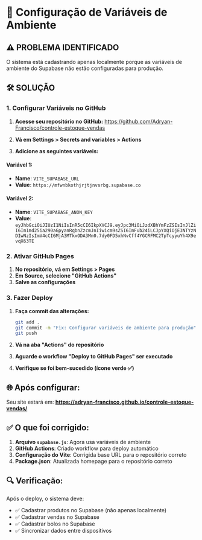 # 🔧 Configuração de Variáveis de Ambiente

## ⚠️ PROBLEMA IDENTIFICADO
O sistema está cadastrando apenas localmente porque as variáveis de ambiente do Supabase não estão configuradas para produção.

## 🛠️ SOLUÇÃO

### 1. Configurar Variáveis no GitHub

1. **Acesse seu repositório no GitHub:**
   https://github.com/Adryan-Francisco/controle-estoque-vendas

2. **Vá em Settings > Secrets and variables > Actions**

3. **Adicione as seguintes variáveis:**

#### Variável 1:
- **Name**: `VITE_SUPABASE_URL`
- **Value**: `https://mfwnbkothjrjtjnvsrbg.supabase.co`

#### Variável 2:
- **Name**: `VITE_SUPABASE_ANON_KEY`
- **Value**: `eyJhbGciOiJIUzI1NiIsInR5cCI6IkpXVCJ9.eyJpc3MiOiJzdXBhYmFzZSIsInJlZiI6Im1md25ia290aGpyanRqbnZzcmJnIiwicm9sZSI6ImFub24iLCJpYXQiOjE3NTYzNDIwNzIsImV4cCI6MjA3MTkxODA3Mn0.7dy0FD5xhNvCff4YGCRFMC2TpTcyyuYh4X9evqX63TE`

### 2. Ativar GitHub Pages

1. **No repositório, vá em Settings > Pages**
2. **Em Source, selecione "GitHub Actions"**
3. **Salve as configurações**

### 3. Fazer Deploy

1. **Faça commit das alterações:**
   ```bash
   git add .
   git commit -m "Fix: Configurar variáveis de ambiente para produção"
   git push
   ```

2. **Vá na aba "Actions" do repositório**
3. **Aguarde o workflow "Deploy to GitHub Pages" ser executado**
4. **Verifique se foi bem-sucedido (ícone verde ✅)**

## 🌐 Após configurar:
Seu site estará em: **https://adryan-francisco.github.io/controle-estoque-vendas/**

## ✅ O que foi corrigido:

1. **Arquivo `supabase.js`**: Agora usa variáveis de ambiente
2. **GitHub Actions**: Criado workflow para deploy automático
3. **Configuração do Vite**: Corrigida base URL para o repositório correto
4. **Package.json**: Atualizada homepage para o repositório correto

## 🔍 Verificação:

Após o deploy, o sistema deve:
- ✅ Cadastrar produtos no Supabase (não apenas localmente)
- ✅ Cadastrar vendas no Supabase
- ✅ Cadastrar bolos no Supabase
- ✅ Sincronizar dados entre dispositivos
